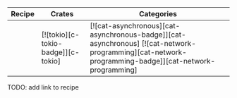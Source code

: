 | Recipe | Crates | Categories |
|--------|--------|------------|
|  | [![tokio][c-tokio-badge]][c-tokio] | [![cat-asynchronous][cat-asynchronous-badge]][cat-asynchronous] [![cat-network-programming][cat-network-programming-badge]][cat-network-programming] |

<div class="hidden">
TODO: add link to recipe
</div>
